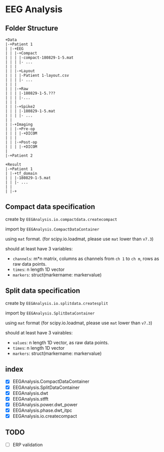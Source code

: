 # EEG Analysis

## Folder Structure
```
+Data
|-+Patient 1
| |-+EEG
| | |-+Compact
| | | |-compact-180829-1-5.mat
| | | |- ...
| | |
| | |-+Layout
| | | |-Patient 1-layout.csv
| | | |- ...
| | |
| | |-+Raw
| | | |-180829-1-5.???
| | | |-...
| | |
| | |-+Spike2
| | | |-180829-1-5.mat
| | | |- ...
| |
| |-+Imaging
| | |-+Pre-op
| | | |-+DICOM
| | |
| | |-+Post-op
| | | |-+DICOM
|
|-+Patient 2

+Result
|-+Patient 1
| |-+tf_domain
| | |-180829-1-5.mat
| | |- ...
| |
| |-+

```

## Compact data specification

create by `EEGAnalysis.io.compactdata.createcompact`

import by `EEGAnalysis.CompactDataContainer`

using `mat` format.
(for scipy.io.loadmat, please use `mat` lower than `v7.3`)

should at least have 3 variables:
- `channels`: m\*n matrix, columns as channels from `ch 1` to `ch m`, rows as raw data points.
- `times`: n length 1D vector
- `markers`: struct(markername: markervalue)

## Split data specification

create by `EEGAnalysis.io.splitdata.createsplit`

import by `EEGAnalysis.SplitDataContainer`

using `mat` format
(for scipy.io.loadmat, please use `mat` lower than `v7.3`)

should at least have 3 vairables:
- `values`: n length 1D vector, as raw data points.
- `times`: n length 1D vector
- `markers`: struct(markername: markervalue)


## index
- [x] EEGAnalysis.CompactDataContainer
- [x] EEGAnalysis.SplitDataContainer
- [x] EEGAnalysis.dwt
- [x] EEGAnalysis.stfft
- [x] EEGAnalysis.power.dwt_power
- [x] EEGAnalysis.phase.dwt_itpc
- [x] EEGAnalysis.io.createcompact

## TODO
- [ ] ERP validation
